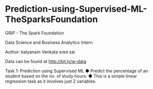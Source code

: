 # Prediction-using-Supervised-ML-TheSparksFoundation

GRIP - The Spark Foundation

Data Science and Business Analytics Intern

Author: kalyanam Venkata sree sai

Data can be found at http://bit.ly/w-data

Task 1: Prediction using Supervised ML 
● Predict the percentage of an student based on the no. of study hours. 
● This is a simple linear regression task as it involves just 2 variables.
